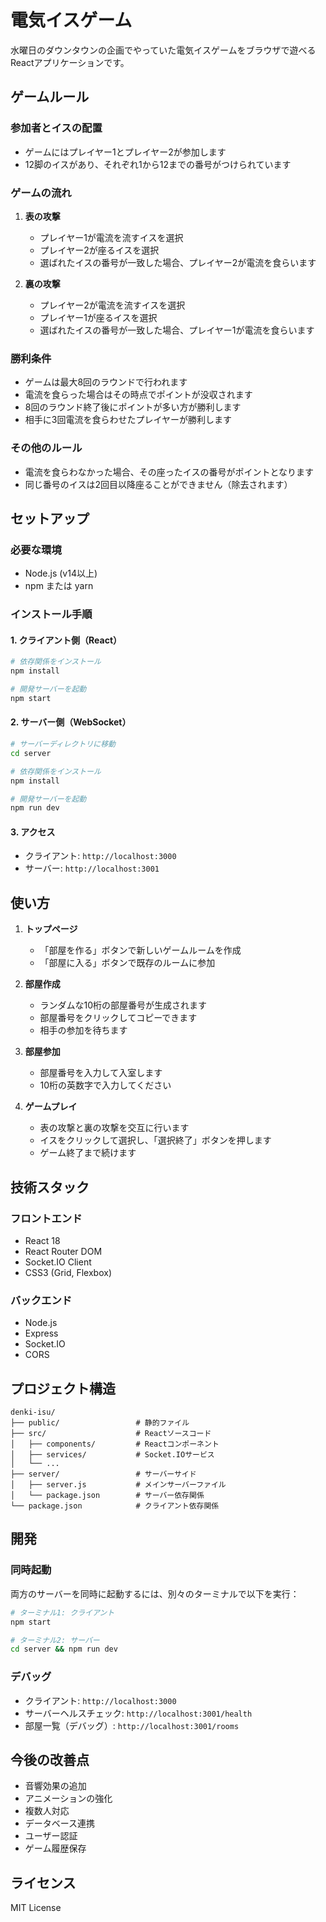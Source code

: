 # 電気イスゲーム

水曜日のダウンタウンの企画でやっていた電気イスゲームをブラウザで遊べるReactアプリケーションです。

## ゲームルール

### 参加者とイスの配置
- ゲームにはプレイヤー1とプレイヤー2が参加します
- 12脚のイスがあり、それぞれ1から12までの番号がつけられています

### ゲームの流れ
1. **表の攻撃**
   - プレイヤー1が電流を流すイスを選択
   - プレイヤー2が座るイスを選択
   - 選ばれたイスの番号が一致した場合、プレイヤー2が電流を食らいます

2. **裏の攻撃**
   - プレイヤー2が電流を流すイスを選択
   - プレイヤー1が座るイスを選択
   - 選ばれたイスの番号が一致した場合、プレイヤー1が電流を食らいます

### 勝利条件
- ゲームは最大8回のラウンドで行われます
- 電流を食らった場合はその時点でポイントが没収されます
- 8回のラウンド終了後にポイントが多い方が勝利します
- 相手に3回電流を食らわせたプレイヤーが勝利します

### その他のルール
- 電流を食らわなかった場合、その座ったイスの番号がポイントとなります
- 同じ番号のイスは2回目以降座ることができません（除去されます）

## セットアップ

### 必要な環境
- Node.js (v14以上)
- npm または yarn

### インストール手順

#### 1. クライアント側（React）
```bash
# 依存関係をインストール
npm install

# 開発サーバーを起動
npm start
```

#### 2. サーバー側（WebSocket）
```bash
# サーバーディレクトリに移動
cd server

# 依存関係をインストール
npm install

# 開発サーバーを起動
npm run dev
```

#### 3. アクセス
- クライアント: `http://localhost:3000`
- サーバー: `http://localhost:3001`

## 使い方

1. **トップページ**
   - 「部屋を作る」ボタンで新しいゲームルームを作成
   - 「部屋に入る」ボタンで既存のルームに参加

2. **部屋作成**
   - ランダムな10桁の部屋番号が生成されます
   - 部屋番号をクリックしてコピーできます
   - 相手の参加を待ちます

3. **部屋参加**
   - 部屋番号を入力して入室します
   - 10桁の英数字で入力してください

4. **ゲームプレイ**
   - 表の攻撃と裏の攻撃を交互に行います
   - イスをクリックして選択し、「選択終了」ボタンを押します
   - ゲーム終了まで続けます

## 技術スタック

### フロントエンド
- React 18
- React Router DOM
- Socket.IO Client
- CSS3 (Grid, Flexbox)

### バックエンド
- Node.js
- Express
- Socket.IO
- CORS

## プロジェクト構造

```
denki-isu/
├── public/                 # 静的ファイル
├── src/                    # Reactソースコード
│   ├── components/         # Reactコンポーネント
│   ├── services/           # Socket.IOサービス
│   └── ...
├── server/                 # サーバーサイド
│   ├── server.js           # メインサーバーファイル
│   └── package.json        # サーバー依存関係
└── package.json            # クライアント依存関係
```

## 開発

### 同時起動
両方のサーバーを同時に起動するには、別々のターミナルで以下を実行：

```bash
# ターミナル1: クライアント
npm start

# ターミナル2: サーバー
cd server && npm run dev
```

### デバッグ
- クライアント: `http://localhost:3000`
- サーバーヘルスチェック: `http://localhost:3001/health`
- 部屋一覧（デバッグ）: `http://localhost:3001/rooms`

## 今後の改善点

- 音響効果の追加
- アニメーションの強化
- 複数人対応
- データベース連携
- ユーザー認証
- ゲーム履歴保存

## ライセンス

MIT License 
